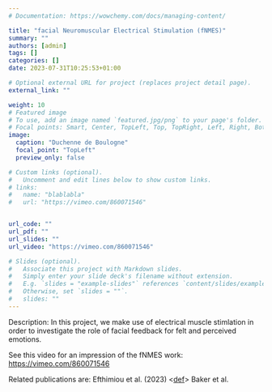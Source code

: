 ```yaml
---
# Documentation: https://wowchemy.com/docs/managing-content/

title: "facial Neuromuscular Electrical Stimulation (fNMES)"
summary: ""
authors: [admin]
tags: []
categories: []
date: 2023-07-31T10:25:53+01:00

# Optional external URL for project (replaces project detail page).
external_link: ""

weight: 10
# Featured image
# To use, add an image named `featured.jpg/png` to your page's folder.
# Focal points: Smart, Center, TopLeft, Top, TopRight, Left, Right, BottomLeft, Bottom, BottomRight.
image: 
  caption: "Duchenne de Boulogne"
  focal_point: "TopLeft"
  preview_only: false

# Custom links (optional).
#   Uncomment and edit lines below to show custom links.
# links:
#   name: "blablabla"
#   url: "https://vimeo.com/860071546"


url_code: ""
url_pdf: ""
url_slides: ""
url_video: "https://vimeo.com/860071546"

# Slides (optional).
#   Associate this project with Markdown slides.
#   Simply enter your slide deck's filename without extension.
#   E.g. `slides = "example-slides"` references `content/slides/example-slides.md`.
#   Otherwise, set `slides = ""`.
#   slides: ""
---
```


Description:
In this project, we make use of electrical muscle stimlation in order to investigate the role of facial feedback for felt and perceived emotions.

See this video for an impression of the fNMES work: https://vimeo.com/860071546

Related publications are:
Efthimiou et al. (2023) <[def]>
Baker et al. 

[def]: ttps://www.markdownguide.or
